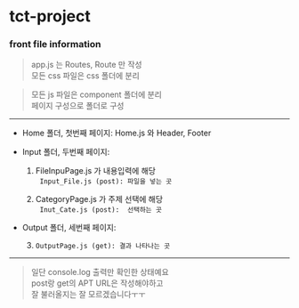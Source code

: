# tct-project

### front file information

> app.js 는 Routes, Route 만 작성      
> 모든 css 파일은 css 폴더에 분리     

> 모든 js 파일은 component 폴더에 분리     
> 페이지 구성으로 폴더로 구성
  
---

- Home 폴더, 첫번째 페이지: Home.js 와 Header, Footer

- Input 폴더, 두번째 페이지: 

    1. FileInpuPage.js 가 내용입력에 해당       
       ``` Input_File.js (post): 파일을 넣는 곳```


    2. CategoryPage.js 가 주제 선택에 해당      
       ``` Inut_Cate.js (post):  선택하는 곳```


 - Output 폴더, 세번째 페이지: 

      3. ```OutputPage.js (get): 결과 나타나는 곳   ```


---
> 일단 console.log 출력만 확인한 상태예요     
> post랑 get의 APT URL은 작성해야하고     
> 잘 불러올지는 잘 모르겠습니다ㅜㅜ     
